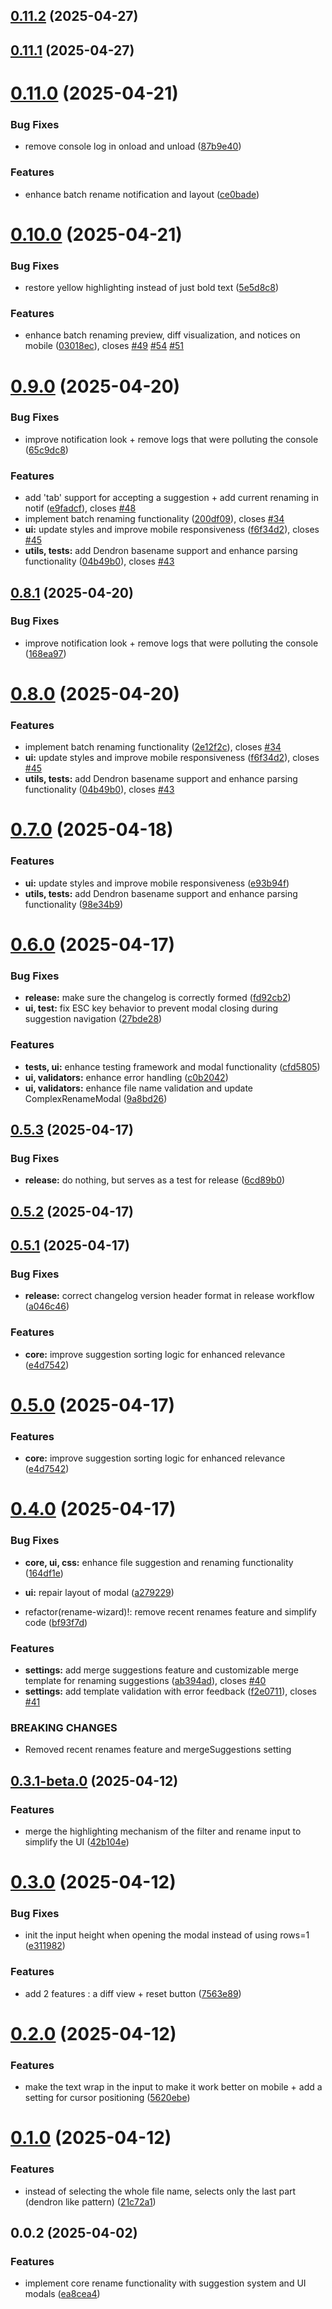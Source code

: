 ## [0.11.2](https://github.com/jeansordes/rename-wizard/compare/0.11.1...0.11.2) (2025-04-27)

## [0.11.1](https://github.com/jeansordes/rename-wizard/compare/0.11.0...0.11.1) (2025-04-27)

# [0.11.0](https://github.com/jeansordes/rename-wizard/compare/0.10.0...0.11.0) (2025-04-21)

### Bug Fixes

* remove console log in onload and unload ([87b9e40](https://github.com/jeansordes/rename-wizard/commit/87b9e40dae5ccdb0497cac95e932d53aa389c215))

### Features

* enhance batch rename notification and layout ([ce0bade](https://github.com/jeansordes/rename-wizard/commit/ce0bade784735071fb5ca6db2d95daff9900e3ef))

# [0.10.0](https://github.com/jeansordes/rename-wizard/compare/0.9.0...0.10.0) (2025-04-21)

### Bug Fixes

* restore yellow highlighting instead of just bold text ([5e5d8c8](https://github.com/jeansordes/rename-wizard/commit/5e5d8c86ddfb48e702f35b799cf1ec84698d83d0))

### Features

* enhance batch renaming preview, diff visualization, and notices on mobile ([03018ec](https://github.com/jeansordes/rename-wizard/commit/03018ec43d3f2172c111f6ee012d6114d8df8866)), closes [#49](https://github.com/jeansordes/rename-wizard/issues/49) [#54](https://github.com/jeansordes/rename-wizard/issues/54) [#51](https://github.com/jeansordes/rename-wizard/issues/51)

# [0.9.0](https://github.com/jeansordes/rename-wizard/compare/0.6.0...0.9.0) (2025-04-20)

### Bug Fixes

* improve notification look + remove logs that were polluting the console ([65c9dc8](https://github.com/jeansordes/rename-wizard/commit/65c9dc8ac6afacad512e0f4045a6c2c7653de4f1))

### Features

* add 'tab' support for accepting a suggestion + add current renaming in notif ([e9fadcf](https://github.com/jeansordes/rename-wizard/commit/e9fadcf4e8e14f4eb14e2026e1cf02972070ba01)), closes [#48](https://github.com/jeansordes/rename-wizard/issues/48)
* implement batch renaming functionality ([200df09](https://github.com/jeansordes/rename-wizard/commit/200df0906f32a9593daecdad6d4abc22fd637898)), closes [#34](https://github.com/jeansordes/rename-wizard/issues/34)
* **ui:** update styles and improve mobile responsiveness ([f6f34d2](https://github.com/jeansordes/rename-wizard/commit/f6f34d21595b54a5d746a78500112a7e9d1f8b3d)), closes [#45](https://github.com/jeansordes/rename-wizard/issues/45)
* **utils, tests:** add Dendron basename support and enhance parsing functionality ([04b49b0](https://github.com/jeansordes/rename-wizard/commit/04b49b095556a2d5b2640b28cdf0f580c27c3c0b)), closes [#43](https://github.com/jeansordes/rename-wizard/issues/43)

## [0.8.1](https://github.com/jeansordes/rename-wizard/compare/0.8.0...0.8.1) (2025-04-20)

### Bug Fixes

* improve notification look + remove logs that were polluting the console ([168ea97](https://github.com/jeansordes/rename-wizard/commit/168ea97db1f00a4733b99e1594f6bcdde142bc4a))

# [0.8.0](https://github.com/jeansordes/rename-wizard/compare/0.6.0...0.8.0) (2025-04-20)

### Features

* implement batch renaming functionality ([2e12f2c](https://github.com/jeansordes/rename-wizard/commit/2e12f2c7cd7216cdb249c2fe0db128df6142abab)), closes [#34](https://github.com/jeansordes/rename-wizard/issues/34)
* **ui:** update styles and improve mobile responsiveness ([f6f34d2](https://github.com/jeansordes/rename-wizard/commit/f6f34d21595b54a5d746a78500112a7e9d1f8b3d)), closes [#45](https://github.com/jeansordes/rename-wizard/issues/45)
* **utils, tests:** add Dendron basename support and enhance parsing functionality ([04b49b0](https://github.com/jeansordes/rename-wizard/commit/04b49b095556a2d5b2640b28cdf0f580c27c3c0b)), closes [#43](https://github.com/jeansordes/rename-wizard/issues/43)

# [0.7.0](https://github.com/jeansordes/rename-wizard/compare/0.6.0...0.7.0) (2025-04-18)

### Features

* **ui:** update styles and improve mobile responsiveness ([e93b94f](https://github.com/jeansordes/rename-wizard/commit/e93b94f3f1f223da932f7a182b5ceaf5d7605c88))
* **utils, tests:** add Dendron basename support and enhance parsing functionality ([98e34b9](https://github.com/jeansordes/rename-wizard/commit/98e34b958554ac4237bd21698446a451d307cebd))

# [0.6.0](https://github.com/jeansordes/rename-wizard/compare/0.5.3...0.6.0) (2025-04-17)

### Bug Fixes

* **release:** make sure the changelog is correctly formed ([fd92cb2](https://github.com/jeansordes/rename-wizard/commit/fd92cb28db7097434ebe8604070b1f3010e8c708))
* **ui, test:** fix ESC key behavior to prevent modal closing during suggestion navigation ([27bde28](https://github.com/jeansordes/rename-wizard/commit/27bde28cd516e56fadd234351a56e3f7631a0a0e))

### Features

* **tests, ui:** enhance testing framework and modal functionality ([cfd5805](https://github.com/jeansordes/rename-wizard/commit/cfd5805c9e3c41d703dc608c02e65a0125ad9758))
* **ui, validators:** enhance error handling ([c0b2042](https://github.com/jeansordes/rename-wizard/commit/c0b20425044992f16aecc4d870dff11f14c07314))
* **ui, validators:** enhance file name validation and update ComplexRenameModal ([9a8bd26](https://github.com/jeansordes/rename-wizard/commit/9a8bd2662b3c370d22734de857ca7f77321a29a0))

## [0.5.3](https://github.com/jeansordes/rename-wizard/compare/0.5.2...0.5.3) (2025-04-17)

### Bug Fixes

* **release:** do nothing, but serves as a test for release ([6cd89b0](https://github.com/jeansordes/rename-wizard/commit/6cd89b0ede720f8f8092def0cd1bab79b89af7c2))

## [0.5.2](https://github.com/jeansordes/rename-wizard/compare/0.5.1...0.5.2) (2025-04-17)

## [0.5.1](https://github.com/jeansordes/rename-wizard/compare/0.4.0...0.5.1) (2025-04-17)

### Bug Fixes

* **release:** correct changelog version header format in release workflow ([a046c46](https://github.com/jeansordes/rename-wizard/commit/a046c46142a374eff0c31685f3ca4c364c7c0143))

### Features

* **core:** improve suggestion sorting logic for enhanced relevance ([e4d7542](https://github.com/jeansordes/rename-wizard/commit/e4d75428c4e21bb1ad97ed39c1d58079988c7eea))

# [0.5.0](https://github.com/jeansordes/rename-wizard/compare/0.4.0...0.5.0) (2025-04-17)

### Features

* **core:** improve suggestion sorting logic for enhanced relevance ([e4d7542](https://github.com/jeansordes/rename-wizard/commit/e4d75428c4e21bb1ad97ed39c1d58079988c7eea))

# [0.4.0](https://github.com/jeansordes/rename-wizard/compare/0.3.1-beta.0...0.4.0) (2025-04-17)

### Bug Fixes

* **core, ui, css:** enhance file suggestion and renaming functionality ([164df1e](https://github.com/jeansordes/rename-wizard/commit/164df1e756a8a174c87bc3da3888b323508bcf13))
* **ui:** repair layout of modal ([a279229](https://github.com/jeansordes/rename-wizard/commit/a2792294578b99f752571f427ac23f1dd39658d9))

* refactor(rename-wizard)!: remove recent renames feature and simplify code ([bf93f7d](https://github.com/jeansordes/rename-wizard/commit/bf93f7d90af57d703d1b64348e5e87d1d3ab34dc))

### Features

* **settings:** add merge suggestions feature and customizable merge template for renaming suggestions ([ab394ad](https://github.com/jeansordes/rename-wizard/commit/ab394ad825e782b96fcf44010572a1af05299fbe)), closes [#40](https://github.com/jeansordes/rename-wizard/issues/40)
* **settings:** add template validation with error feedback ([f2e0711](https://github.com/jeansordes/rename-wizard/commit/f2e07115a900d5806441fa1abd7a9bb7c08329bc)), closes [#41](https://github.com/jeansordes/rename-wizard/issues/41)

### BREAKING CHANGES

* Removed recent renames feature and mergeSuggestions setting

## [0.3.1-beta.0](https://github.com/jeansordes/rename-wizard/compare/0.3.0...0.3.1-beta.0) (2025-04-12)

### Features

* merge the highlighting mechanism of the filter and rename input to simplify the UI ([42b104e](https://github.com/jeansordes/rename-wizard/commit/42b104e042f0a7d1038c0082f7062ae0860e7980))

# [0.3.0](https://github.com/jeansordes/rename-wizard/compare/0.2.0...0.3.0) (2025-04-12)

### Bug Fixes

* init the input height when opening the modal instead of using rows=1 ([e311982](https://github.com/jeansordes/rename-wizard/commit/e3119824ff8eadf1378e699f44c06f6b8eb33533))

### Features

* add 2 features : a diff view + reset button ([7563e89](https://github.com/jeansordes/rename-wizard/commit/7563e89f5a9d6ca9513cab5f9142e440cfbeddb2))

# [0.2.0](https://github.com/jeansordes/rename-wizard/compare/0.1.0...0.2.0) (2025-04-12)

### Features

* make the text wrap in the input to make it work better on mobile + add a setting for cursor positioning ([5620ebe](https://github.com/jeansordes/rename-wizard/commit/5620ebe1c4c40388cf5ab0941a5be0d37ab5913f))

# [0.1.0](https://github.com/jeansordes/rename-wizard/compare/0.0.2...0.1.0) (2025-04-12)

### Features

* instead of selecting the whole file name, selects only the last part (dendron like pattern) ([21c72a1](https://github.com/jeansordes/rename-wizard/commit/21c72a12964707a023a9a01e05ea81c2aa6c6bcc))

## 0.0.2 (2025-04-02)

### Features

* implement core rename functionality with suggestion system and UI modals ([ea8cea4](https://github.com/jeansordes/rename-wizard/commit/ea8cea47c603484841e7c9b7e35f95eb9a125103))
